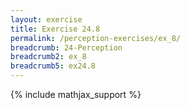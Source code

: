 ```yaml
---
layout: exercise
title: Exercise 24.8
permalink: /perception-exercises/ex_8/
breadcrumb: 24-Perception
breadcrumb2: ex_8
breadcrumb5: ex24.8
---
```


{% include mathjax_support %}

